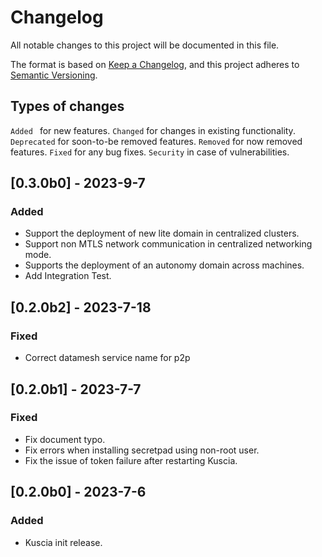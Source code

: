 # Changelog
All notable changes to this project will be documented in this file.

The format is based on [Keep a Changelog](https://keepachangelog.com/en/1.0.0/),
and this project adheres to [Semantic Versioning](https://semver.org/spec/v2.0.0.html).

## Types of changes
`Added ` for new features.
`Changed` for changes in existing functionality.
`Deprecated` for soon-to-be removed features.
`Removed` for now removed features.
`Fixed` for any bug fixes.
`Security` in case of vulnerabilities.

## [0.3.0b0] - 2023-9-7
### Added
- Support the deployment of new lite domain in centralized clusters.
- Support non MTLS network communication in centralized networking mode.
- Supports the deployment of an autonomy domain across machines.
- Add Integration Test.

## [0.2.0b2] - 2023-7-18
### Fixed
- Correct datamesh service name for p2p

## [0.2.0b1] - 2023-7-7
### Fixed
- Fix document typo.
- Fix errors when installing secretpad using non-root user.
- Fix the issue of token failure after restarting Kuscia.

## [0.2.0b0] - 2023-7-6
### Added
- Kuscia init release.
